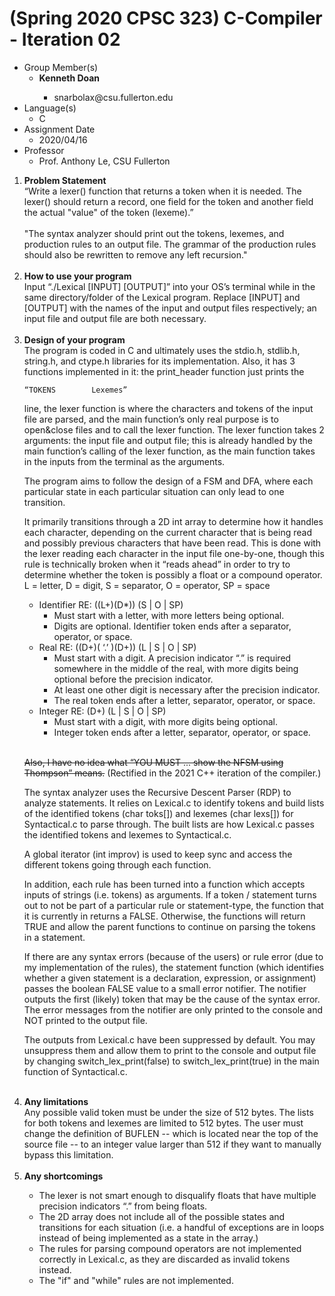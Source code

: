 # (Spring 2020 CPSC 323) C-Compiler - Iteration 02

<ul>
<li>Group Member(s)
	<ul><li><b>Kenneth Doan</b></li>
    <ul><li>snarbolax@csu.fullerton.edu</li></ul>
    </ul>
    </li>

<li>Language(s)
	<ul><li>C</li></ul>
    </li>
    
<li>Assignment Date
	<ul><li>2020/04/16</li></ul>
</li>

<li>Professor
	<ul><li>Prof. Anthony Le, CSU Fullerton</li></ul>
	</li>
</ul>

<ol><li><b>Problem Statement</b></li>
“Write a lexer() function that returns a token when it is needed. The  lexer() should return a record, one field for the token and another field the actual "value" of the token (lexeme).”
<br></br>
"The syntax analyzer should print out the tokens, lexemes, and production rules to an output file. The grammar of the production rules should also be rewritten to remove any left recursion."
<br></br>

<li><b>How to use your program</b></li>
Input “./Lexical [INPUT] [OUTPUT]” into your OS’s terminal while in the same directory/folder of the Lexical program. Replace [INPUT] and [OUTPUT] with the names of the input and output files respectively; an input file and output file are both necessary.
<br></br>

<li><b>Design of your program</b></li>
The program is coded in C and ultimately uses the stdio.h, stdlib.h, string.h, and ctype.h libraries for its implementation. Also, it has 3 functions implemented in it: the print_header function just prints the 

	“TOKENS        Lexemes”
        
line, the lexer function is where the characters and tokens of the input file are parsed, and the main function’s only real purpose is to open&close files and to call the lexer function.  The lexer function takes 2 arguments: the input file and output file; this is already handled by the main function’s calling of the lexer function, as the main function takes in the inputs from the terminal as the arguments.

The program aims to follow the design of a FSM and DFA, where each particular state in each particular situation can only lead to one transition.

It primarily transitions through a 2D int array to determine how it handles each character, depending on the current character that is being read and possibly previous characters that have been read. This is done with the lexer reading each character in the input file one-by-one, though this rule is technically broken when it “reads ahead” in order to try to determine whether the token is possibly a float or a compound operator.
L = letter, D = digit, S = separator, O = operator, SP = space

* Identifier RE: ((L+)(D*)) (S | O | SP)
	* Must start with a letter, with more letters being optional. 
	* Digits are optional. 
Identifier token ends after a separator, operator, or space.
* Real RE: ((D+)( ‘.’ )(D+)) (L | S | O | SP)
	* Must start with a digit. A precision indicator “.” is required somewhere in the middle of the real, with more digits being optional before the precision indicator.
	* At least one other digit is necessary after the precision indicator.
	* The real token ends after a letter, separator, operator, or space.
* Integer RE: (D+) (L | S | O | SP)
	* Must start with a digit, with more digits being optional.
	* Integer token ends after a letter, separator, operator, or space.
<br></br>

~~Also, I have no idea what “YOU MUST ... show the NFSM using Thompson” means.~~ (Rectified in the 2021 C++ iteration of the compiler.)

The syntax analyzer uses the Recursive Descent Parser (RDP) to analyze statements. It relies on Lexical.c to identify tokens and build lists of the identified tokens (char toks[]) and lexemes (char lexs[]) for Syntactical.c to parse through. The built lists are how Lexical.c passes the identified tokens and lexemes to Syntactical.c.

A global iterator (int improv) is used to keep sync and access the different tokens going through each function.

In addition, each rule has been turned into a function which accepts inputs of strings (i.e. tokens) as arguments.  If a token / statement turns out to not be part of a particular rule or statement-type, the function that it is currently in returns a FALSE. Otherwise, the functions will return TRUE and allow the parent functions to continue on parsing the tokens in a statement.

If there are any syntax errors (because of the users) or rule error (due to my implementation of the rules), the statement function (which identifies whether a given statement is a declaration, expression, or assignment) passes the boolean FALSE value to a small error notifier. The notifier outputs the first (likely) token that may be the cause of the syntax error. The error messages from the notifier are only printed to the console and NOT printed to the output file.

The outputs from Lexical.c have been suppressed by default. You may unsuppress them and allow them to print to the console and output file by changing switch_lex_print(false) to switch_lex_print(true) in the main function of Syntactical.c.
<br></br>

<li><b>Any limitations</b></li>
Any possible valid token must be under the size of 512 bytes. The lists for both tokens and lexemes are limited to 512 bytes. The user must change the definition of BUFLEN -- which is located near the top of the source file -- to an integer value larger than 512 if they want to manually bypass this limitation.
<br></br>

<li><b>Any shortcomings</b></li>
<ul><li>The lexer is not smart enough to disqualify floats that have multiple precision indicators “.” from being floats.</li>
	<li>The 2D array does not include all of the possible states and transitions for each situation (i.e. a handful of exceptions are in loops instead of being implemented as a state in the array.)</li>
	<li>The rules for parsing compound operators are not implemented correctly in Lexical.c, as they are discarded as invalid tokens instead.</li>
    <li>The "if" and "while" rules are not implemented.</li></ul>
</ol>